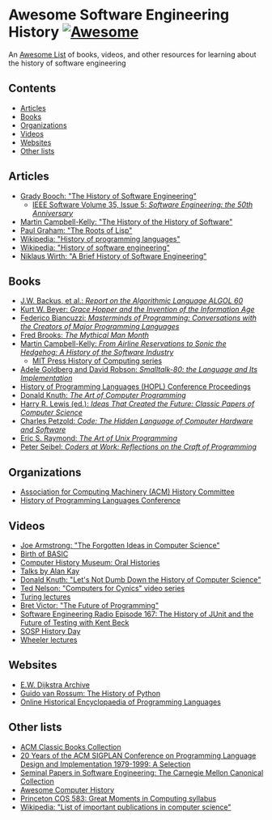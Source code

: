 <!--lint disable awesome-contributing -->

<!-- omit in toc -->
# Awesome Software Engineering History  [![Awesome](https://awesome.re/badge.svg)](https://awesome.re)

An [Awesome List](https://github.com/sindresorhus/awesome) of books, videos, and other resources for learning about the history of software engineering


<!-- omit in toc -->
## Contents

- [Articles](#articles)
- [Books](#books)
- [Organizations](#organizations)
- [Videos](#videos)
- [Websites](#websites)
- [Other lists](#other-lists)


## Articles

- [Grady Booch: "The History of Software Engineering"](https://ieeexplore.ieee.org/document/8474489)
  - [IEEE Software Volume 35, Issue 5: _Software Engineering: the 50th Anniversary_](https://www.computer.org/csdl/magazine/so/2018/05)
- [Martin Campbell-Kelly: "The History of the History of Software"](https://ieeexplore.ieee.org/document/4407444)
- [Paul Graham: "The Roots of Lisp"](https://www.paulgraham.com/rootsoflisp.html)
- [Wikipedia: "History of programming languages"](https://en.wikipedia.org/wiki/History_of_programming_languages)
- [Wikipedia: "History of software engineering"](https://en.wikipedia.org/wiki/History_of_software_engineering)
- [Niklaus Wirth: "A Brief History of Software Engineering"](https://ieeexplore.ieee.org/document/4617912)

## Books

- [J.W. Backus, et al.: _Report on the Algorithmic Language ALGOL 60_](https://dl.acm.org/doi/10.1145/367236.367262)
- [Kurt W. Beyer: _Grace Hopper and the Invention of the Information Age_](https://mitpress.mit.edu/9780262517263/grace-hopper-and-the-invention-of-the-information-age/)
- [Federico Biancuzzi: _Masterminds of Programming: Conversations with the Creators of Major Programming Languages_](https://www.oreilly.com/library/view/masterminds-of-programming/9780596801670/)
- [Fred Brooks: _The Mythical Man Month_](https://en.wikipedia.org/wiki/The_Mythical_Man-Month)
- [Martin Campbell-Kelly: _From Airline Reservations to Sonic the Hedgehog: A History of the Software Industry_](https://mitpress.mit.edu/9780262532624/from-airline-reservations-to-sonic-the-hedgehog/)
  - [MIT Press History of Computing series](https://mitpress.mit.edu/series/history-of-computing/)
- [Adele Goldberg and David Robson: _Smalltalk-80: the Language and Its Implementation_](https://dl.acm.org/doi/book/10.5555/273)
- [History of Programming Languages (HOPL) Conference Proceedings](https://dl.acm.org/conference/hopl)
- [Donald Knuth: _The Art of Computer Programming_](https://en.wikipedia.org/wiki/The_Art_of_Computer_Programming)
- [Harry R. Lewis (ed.): _Ideas That Created the Future: Classic Papers of Computer Science_](https://mitpress.mit.edu/9780262045308/)
- [Charles Petzold: _Code: The Hidden Language of Computer Hardware and Software_](https://en.wikipedia.org/wiki/Code:_The_Hidden_Language_of_Computer_Hardware_and_Software)
- [Eric S. Raymond: _The Art of Unix Programming_](https://en.wikipedia.org/wiki/The_Art_of_Unix_Programming)
- [Peter Seibel: _Coders at Work: Reflections on the Craft of Programming_](https://en.wikipedia.org/wiki/Coders_at_Work)

## Organizations

- [Association for Computing Machinery (ACM) History Committee](https://history.acm.org/)
- [History of Programming Languages Conference](https://en.wikipedia.org/wiki/History_of_Programming_Languages_(conference))

## Videos

- [Joe Armstrong: "The Forgotten Ideas in Computer Science"](https://www.youtube.com/watch?v=-I_jE0l7sYQ)
- [Birth of BASIC](https://www.youtube.com/watch?v=WYPNjSoDrqw)
- [Computer History Museum: Oral Histories](https://www.youtube.com/playlist?list=PLQsxaNhYv8daKdGi7s85ubzbWdTB36-_q)
- [Talks by Alan Kay](https://tinlizzie.org/IA/index.php/Talks_by_Alan_Kay)
- [Donald Knuth: "Let's Not Dumb Down the History of Computer Science"](https://www.youtube.com/watch?v=gAXdDEQveKw)
- [Ted Nelson: "Computers for Cynics" video series](https://www.youtube.com/watch?v=KdnGPQaICjk&list=PLTI2Kz0V2OFlgbkROVmzkfQRW2FrX2KfR)
- [Turing lectures](https://amturing.acm.org/lectures.cfm)
- [Bret Victor: "The Future of Programming"](https://vimeo.com/71278954)
- [Software Engineering Radio Episode 167: The History of JUnit and the Future of Testing with Kent Beck](https://www.se-radio.net/2010/09/episode-167-the-history-of-junit-and-the-future-of-testing-with-kent-beck/)
- [SOSP History Day](https://sigops.org/s/conferences/sosp/2015/history/)
- [Wheeler lectures](https://www.cst.cam.ac.uk/seminars/wheeler)

## Websites

- [E.W. Dijkstra Archive](https://www.cs.utexas.edu/~EWD/)
- [Guido van Rossum: The History of Python](https://python-history.blogspot.com/)
- [Online Historical Encyclopaedia of Programming Languages](http://hopl.info/)

## Other lists

- [ACM Classic Books Collection](https://dl.acm.org/collections/classics)
- [20 Years of the ACM SIGPLAN Conference on Programming Language Design and Implementation 1979-1999: A Selection](https://dl.acm.org/toc/sigplan/2004/39/4)
- [Seminal Papers in Software Engineering: The Carnegie Mellon Canonical Collection](https://kilthub.cmu.edu/articles/journal_contribution/Seminal_Papers_in_Software_Engineering_The_Carnegie_Mellon_Canonical_Collection/6625733)
- [Awesome Computer History](https://github.com/watson/awesome-computer-history)
- [Princeton COS 583: Great Moments in Computing syllabus](https://mrmgroup.cs.princeton.edu/cos583/syllabusS15.pdf)
- [Wikipedia: "List of important publications in computer science"](https://en.wikipedia.org/wiki/List_of_important_publications_in_computer_science)
